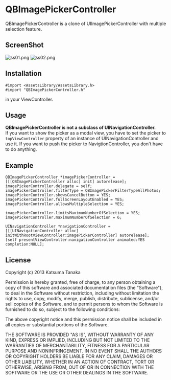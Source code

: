 # QBImagePickerController
QBImagePickerController is a clone of UIImagePickerController with multiple selection feature.


## ScreenShot
![ss01.png](http://adotout.sakura.ne.jp/github/QBImagePickerController/ss01.png)
![ss02.png](http://adotout.sakura.ne.jp/github/QBImagePickerController/ss02.png)


## Installation
	#import <AssetsLibrary/AssetsLibrary.h>
	#import "QBImagePickerController.h"
in your ViewController.


## Usage
**QBImagePickerController is not a subclass of UINavigationController.**  
If you want to show the picker as a modal view, you have to set the picker to `topViewController` property of an instance of UINavigationController and use it.
If you want to push the picker to NavigtionController, you don't have to do anything.


## Example
	QBImagePickerController *imagePickerController = [[[QBImagePickerController alloc] init] autorelease];
	imagePickerController.delegate = self;
	imagePickerController.filterType = QBImagePickerFilterTypeAllPhotos;
	imagePickerController.showsCancelButton = YES;
	imagePickerController.fullScreenLayoutEnabled = YES;
	imagePickerController.allowsMultipleSelection = YES;

	imagePickerController.limitsMaximumNumberOfSelection = YES;
	imagePickerController.maximumNumberOfSelection = 6;

	UINavigationController *navigationController = [[[UINavigationController alloc] initWithRootViewController:imagePickerController] autorelease];
	[self presentViewController:navigationController animated:YES completion:NULL];


## License
 Copyright (c) 2013 Katsuma Tanaka
 
 Permission is hereby granted, free of charge, to any person obtaining a copy of this software and associated documentation files (the "Software"), to deal in the Software without restriction, including without limitation the rights to use, copy, modify, merge, publish, distribute, sublicense, and/or sell copies of the Software, and to permit persons to whom the Software is furnished to do so, subject to the following conditions:
 
 The above copyright notice and this permission notice shall be included in all copies or substantial portions of the Software.
 
 THE SOFTWARE IS PROVIDED "AS IS", WITHOUT WARRANTY OF ANY KIND, EXPRESS OR IMPLIED, INCLUDING BUT NOT LIMITED TO THE WARRANTIES OF MERCHANTABILITY, FITNESS FOR A PARTICULAR PURPOSE AND NONINFRINGEMENT. IN NO EVENT SHALL THE AUTHORS OR COPYRIGHT HOLDERS BE LIABLE FOR ANY CLAIM, DAMAGES OR OTHER LIABILITY, WHETHER IN AN ACTION OF CONTRACT, TORT OR OTHERWISE, ARISING FROM, OUT OF OR IN CONNECTION WITH THE SOFTWARE OR THE USE OR OTHER DEALINGS IN THE SOFTWARE.
